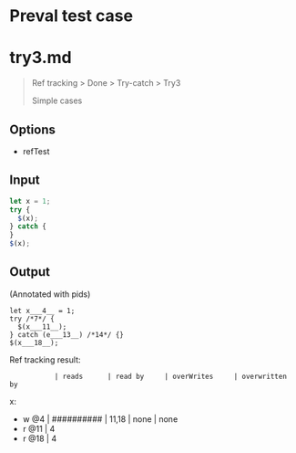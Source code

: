 # Preval test case

# try3.md

> Ref tracking > Done > Try-catch > Try3
>
> Simple cases

## Options

- refTest

## Input

`````js filename=intro
let x = 1;
try {
  $(x);
} catch {
}
$(x);
`````

## Output

(Annotated with pids)

`````filename=intro
let x___4__ = 1;
try /*7*/ {
  $(x___11__);
} catch (e___13__) /*14*/ {}
$(x___18__);
`````

Ref tracking result:

               | reads      | read by     | overWrites     | overwritten by
x:
  - w @4       | ########## | 11,18       | none           | none
  - r @11      | 4
  - r @18      | 4
